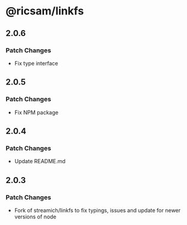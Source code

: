 # @ricsam/linkfs

## 2.0.6

### Patch Changes

- Fix type interface

## 2.0.5

### Patch Changes

- Fix NPM package

## 2.0.4

### Patch Changes

- Update README.md

## 2.0.3

### Patch Changes

- Fork of streamich/linkfs to fix typings, issues and update for newer versions of node
